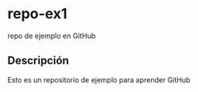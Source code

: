 # repo-ex1
repo de ejemplo en GitHub
## Descripción 
Esto es un repositorio de ejemplo para aprender GitHub
